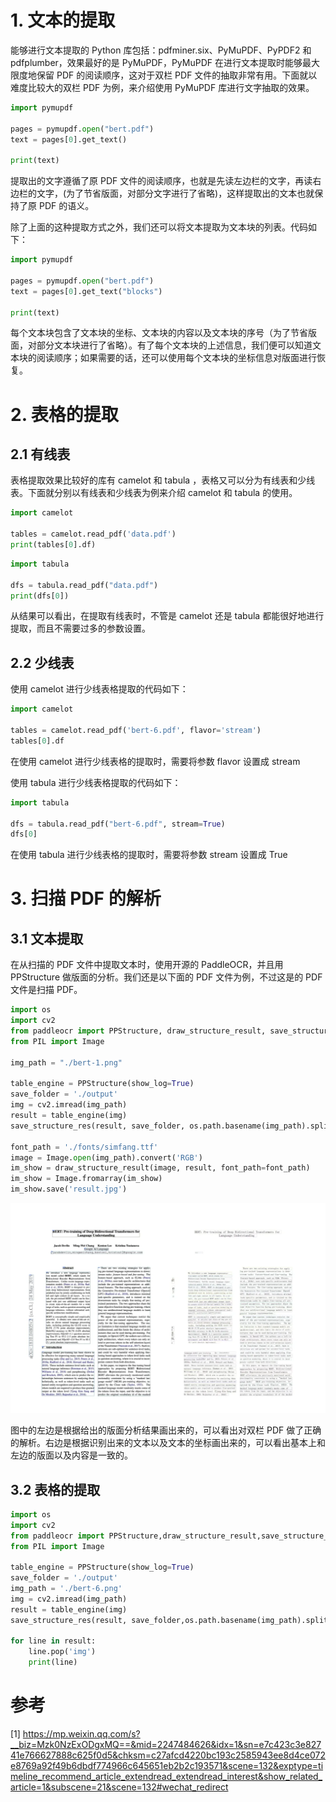 # 1. 文本的提取

能够进行文本提取的 Python 库包括：pdfminer.six、PyMuPDF、PyPDF2 和 pdfplumber，效果最好的是 PyMuPDF，PyMuPDF 在进行文本提取时能够最大限度地保留 PDF 的阅读顺序，这对于双栏 PDF 文件的抽取非常有用。下面就以难度比较大的双栏 PDF 为例，来介绍使用 PyMuPDF 库进行文字抽取的效果。

```python
import pymupdf

pages = pymupdf.open("bert.pdf")
text = pages[0].get_text()

print(text)
```

提取出的文字遵循了原 PDF 文件的阅读顺序，也就是先读左边栏的文字，再读右边栏的文字，(为了节省版面，对部分文字进行了省略)，这样提取出的文本也就保持了原 PDF  的语义。

除了上面的这种提取方式之外，我们还可以将文本提取为文本块的列表。代码如下：

```python
import pymupdf

pages = pymupdf.open("bert.pdf")
text = pages[0].get_text("blocks")

print(text)
```

每个文本块包含了文本块的坐标、文本块的内容以及文本块的序号（为了节省版面，对部分文本块进行了省略）。有了每个文本块的上述信息，我们便可以知道文本块的阅读顺序；如果需要的话，还可以使用每个文本块的坐标信息对版面进行恢复。

# 2. 表格的提取
## 2.1 有线表

表格提取效果比较好的库有 camelot 和 tabula ，表格又可以分为有线表和少线表。下面就分别以有线表和少线表为例来介绍 camelot 和 tabula 的使用。

```python
import camelot

tables = camelot.read_pdf('data.pdf')
print(tables[0].df)
```

```python
import tabula

dfs = tabula.read_pdf("data.pdf")
print(dfs[0])
```

从结果可以看出，在提取有线表时，不管是 camelot 还是 tabula 都能很好地进行提取，而且不需要过多的参数设置。

## 2.2 少线表

使用 camelot 进行少线表格提取的代码如下：

```python
import camelot

tables = camelot.read_pdf('bert-6.pdf', flavor='stream')
tables[0].df
```

在使用 camelot 进行少线表格的提取时，需要将参数 flavor 设置成 stream 

使用 tabula 进行少线表格提取的代码如下：

```python
import tabula

dfs = tabula.read_pdf("bert-6.pdf", stream=True)
dfs[0]
```

在使用 tabula 进行少线表格的提取时，需要将参数 stream 设置成 True

# 3. 扫描 PDF 的解析

## 3.1 文本提取

在从扫描的 PDF 文件中提取文本时，使用开源的 PaddleOCR，并且用 PPStructure 做版面的分析。我们还是以下面的 PDF 文件为例，不过这是的 PDF 文件是扫描 PDF。

```python
import os
import cv2
from paddleocr import PPStructure, draw_structure_result, save_structure_res
from PIL import Image

img_path = "./bert-1.png"

table_engine = PPStructure(show_log=True)
save_folder = './output'
img = cv2.imread(img_path)
result = table_engine(img)
save_structure_res(result, save_folder, os.path.basename(img_path).split('.')[0])

font_path = './fonts/simfang.ttf'
image = Image.open(img_path).convert('RGB')
im_show = draw_structure_result(image, result, font_path=font_path)
im_show = Image.fromarray(im_show)
im_show.save('result.jpg')
```

![](../.03_常见库_images/paddleocr识别结果.png)

图中的左边是根据给出的版面分析结果画出来的，可以看出对双栏 PDF  做了正确的解析。右边是根据识别出来的文本以及文本的坐标画出来的，可以看出基本上和左边的版面以及内容是一致的。

## 3.2 表格的提取

```python
import os
import cv2
from paddleocr import PPStructure,draw_structure_result,save_structure_res
from PIL import Image
 
table_engine = PPStructure(show_log=True)
save_folder = './output'
img_path = './bert-6.png'
img = cv2.imread(img_path)
result = table_engine(img)
save_structure_res(result, save_folder,os.path.basename(img_path).split('.')[0])

for line in result:
    line.pop('img')
    print(line)
```



# 参考

[1] https://mp.weixin.qq.com/s?__biz=Mzk0NzExODgxMQ==&mid=2247484626&idx=1&sn=e7c423c3e82741e766627888c625f0d5&chksm=c27afcd4220bc193c2585943ee8d4ce072e8769a92f49b6dbdf774966c645651eb2b2c193571&scene=132&exptype=timeline_recommend_article_extendread_extendread_interest&show_related_article=1&subscene=21&scene=132#wechat_redirect
